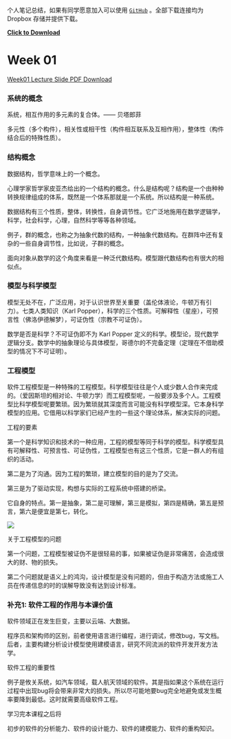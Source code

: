 个人笔记总结，如果有同学愿意加入可以使用 [`GitHub`](https://github.com/li-xinyang/The-Advance-Object-Oriented-Technology) 。全部下载连接均为 Dropbox 存储并提供下载。

**[Click to Download](https://www.dropbox.com/s/t0tll30ea8xrire/CourseNote.md?dl=1)**

# Week 01

[Week01 Lecture Slide PDF Download](https://www.dropbox.com/s/jeg2ov7sbpricwy/Week01.pdf?dl=1)

### 系统的概念

系统，相互作用的多元素的复合体。—— 贝塔郎菲

多元性（多个构件），相关性或相干性（构件相互联系及互相作用），整体性（构件结合后的特殊性质）。

### 结构概念

数据结构，哲学意味上的一个概念。

心理学家哲学家皮亚杰给出的一个结构的概念。什么是结构呢？结构是一个由种种转换规律组成的体系，既然是一个体系那就是一个系统。所以结构是一种系统。

数据结构有三个性质，整体，转换性，自身调节性。它广泛地施用在数学逻辑学，科学，社会科学，心理，自然科学等等各种领域。

例子，群的概念，也称之为抽象代数的结构，一种抽象代数结构。在群阵中还有复杂的一些自身调节性，比如说，子群的概念。

面向对象从数学的这个角度来看是一种泛代数结构。模型跟代数结构也有很大的相似点。

### 模型与科学模型

模型无处不在，广泛应用，对于认识世界至关重要（盖伦体液论，牛顿万有引力）。七类人类知识（Karl Popper），科学的三个性质。可解释性（星座），可预言性（佛洛伊德解梦），可证伪性（宗教不可证伪）。

数学是否是科学？不可证伪即不为 Karl Popper 定义的科学。模型论，现代数学逻辑分支。数学中的抽象理论与具体模型，哥德尔的不完备定理（定理在不借助模型的情况下不可证明）。

### 工程模型

软件工程模型是一种特殊的工程模型。科学模型往往是个人或少数人合作来完成的。（爱因斯坦的相对论、牛顿力学）而工程模型呢，一般要涉及多个人。工程模型比科学模型呢要繁琐。因为繁琐就其深度而言可能没有科学模型深。它本身科学模型的应用。它借用以科学家们已经产生的一些这个理论体系，解决实际的问题。

工程的要素

第一个是科学知识和技术的一种应用，工程的模型等同于科学的模型。科学模型具有可解释性、可预言性、可证伪性，工程模型也有这三个性质，它是一群人的有组织的活动。

第二是为了沟通。因为工程的繁琐，建立模型的目的是为了交流。

第三是为了驱动实现，构想与实际的工程系统中搭建的桥梁。

它自身的特点。第一是抽象，第二是可理解，第三是模拟，第四是精确，第五是预言，第六是便宜是第七，转化。

![](https://dl.dropboxusercontent.com/u/1725146/00_InfoHosting/Screen%20Shot%202015-03-04%20at%2022.28.27.png)

关于工程模型的问题

第一个问题，工程模型被证伪不是很轻易的事，如果被证伪是非常痛苦，会造成很大的财、物的损失。

第二个问题就是语义上的鸿沟，设计模型是没有问题的，但由于构造方法或施工人员在传递信息的时的误解导致没有达到设计标准。

### 补充1: 软件工程的作用与本课价值

软件领域正在发生巨变，主要以云端、大数据。

程序员和架构师的区别，前者使用语言进行编程，进行调试，修改bug，写文档。后者，主要构建分析设计模型使用建模语言，研究不同流派的软件开发开发方法学。

软件工程的重要性

例子是攸关系统，如汽车领域，载人航天领域的软件。其是指如果这个系统在运行过程中出现bug将会带来非常大的损失。所以尽可能地要bug完全地避免或发生概率要降到最低。这时就需要高级软件工程。

学习完本课程之后将

初步的软件的分析能力、软件的设计能力、软件的建模能力、软件的重构知识。

